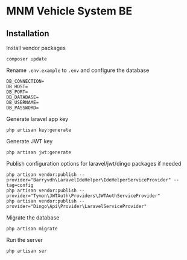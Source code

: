 # MNM Vehicle System BE

## Installation


Install vendor packages

```shell
composer update
```

Rename `.env.example` to `.env` and configure the database

```shell
DB_CONNECTION=
DB_HOST=
DB_PORT=
DB_DATABASE=
DB_USERNAME=
DB_PASSWORD=
```

Generate laravel app key

```shell
php artisan key:generate
```

Generate JWT key

```shell
php artisan jwt:generate
```

Publish configuration options for laravel/jwt/dingo packages if needed
```shell
php artisan vendor:publish --provider="Barryvdh\LaravelIdeHelper\IdeHelperServiceProvider" --tag=config
php artisan vendor:publish --provider="Tymon\JWTAuth\Providers\JWTAuthServiceProvider"
php artisan vendor:publish --provider="Dingo\Api\Provider\LaravelServiceProvider"
```

Migrate the database

```shell
php artisan migrate
```

Run the server

```shell
php artisan ser
```
